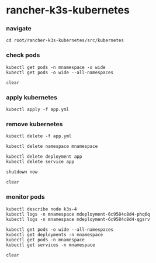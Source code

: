 # rancher-k3s-kubernetes

### navigate
```
cd root/rancher-k3s-kubernetes/src/kubernetes
```

### check pods
```
kubectl get pods -n mnamespace -o wide
kubectl get pods -o wide --all-namespaces

clear
```

### apply kubernetes
```
kubectl apply -f app.yml
```

### remove kubernetes
```
kubectl delete -f app.yml

kubectl delete namespace mnamespace

kubectl delete deployment app
kubectl delete service app

shutdown now

clear
```

### monitor pods
```
kubectl describe node k3s-4
kubectl logs -n mnamespace mdeployment-6c9584c8d4-phq6q
kubectl logs -n mnamespace mdeployment-6c9584c8d4-qgsrv

kubectl get pods -o wide --all-namespaces
kubectl get deployments -n mnamespace
kubectl get pods -n mnamespace
kubectl get services -n mnamespace

clear
```